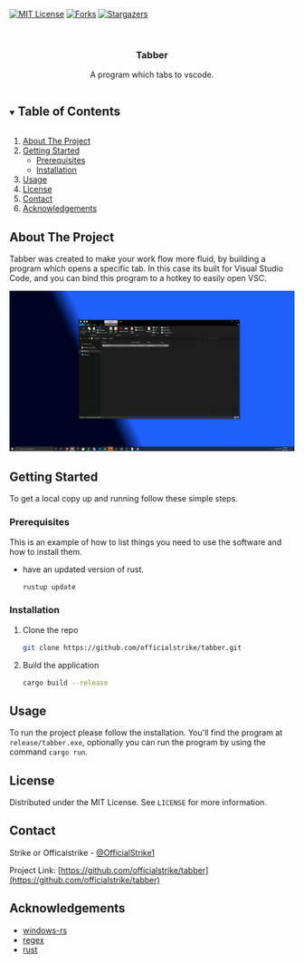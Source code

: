[![MIT License][license-shield]][license-url]
[![Forks][forks-shield]][forks-url]
[![Stargazers][stars-shield]][stars-url]
<!-- PROJECT LOGO -->
<br />
<p align="center">

  <h3 align="center">Tabber</h3>

  <p align="center">
    A program which tabs to vscode.
  </p>
</p>

<!-- TABLE OF CONTENTS -->
<details open="open">
  <summary><h2 style="display: inline-block">Table of Contents</h2></summary>
  <ol>
    <li>
      <a href="#about-the-project">About The Project</a>
    </li>
    <li>
      <a href="#getting-started">Getting Started</a>
      <ul>
        <li><a href="#prerequisites">Prerequisites</a></li>
        <li><a href="#installation">Installation</a></li>
      </ul>
    </li>
    <li><a href="#usage">Usage</a></li>
    <li><a href="#license">License</a></li>
    <li><a href="#contact">Contact</a></li>
    <li><a href="#acknowledgements">Acknowledgements</a></li>
  </ol>
</details>

<!-- ABOUT THE PROJECT -->

## About The Project
Tabber was created to make your work flow more fluid, by building a program which opens a specific tab. In this case its built for Visual Studio Code, and you can bind this program to a hotkey to easily open VSC.

![Product Name Screen Shot][product-screenshot]

<!-- GETTING STARTED -->

## Getting Started

To get a local copy up and running follow these simple steps.

### Prerequisites

This is an example of how to list things you need to use the software and how to install them.

-   have an updated version of rust.
    ```sh
    rustup update
    ```

### Installation

1. Clone the repo
    ```sh
    git clone https://github.com/officialstrike/tabber.git
    ```
2. Build the application
    ```sh
    cargo build --release
    ```

<!-- USAGE EXAMPLES -->
## Usage

To run the project please follow the installation. You'll find the program at `release/tabber.exe`, optionally you can run the program by using the command `cargo run`.

## License

Distributed under the MIT License. See `LICENSE` for more information.

<!-- CONTACT -->

## Contact

Strike or Officalstrike - [@OfficialStrike1](https://twitter.com/OfficialStrike1)

Project Link: [https://github.com/officialstrike/tabber](https://github.com/officialstrike/tabber)

<!-- ACKNOWLEDGEMENTS -->

## Acknowledgements

-   [windows-rs](https://github.com/microsoft/windows-rs)
-   [regex](https://github.com/rust-lang/regex)
-   [rust](https://github.com/rust-lang/rust)

[license-shield]: https://img.shields.io/github/license/Officialstrike/tabber.svg?style=for-the-badge
[license-url]: https://github.com/Officialstrike/tabber/blob/main/LICENSE
[forks-shield]: https://img.shields.io/github/forks/Officialstrike/tabber.svg?style=for-the-badge
[forks-url]: https://github.com/Officialstrike/tabber/network/members
[stars-shield]: https://img.shields.io/github/stars/Officialstrike/tabber.svg?style=for-the-badge
[stars-url]: https://github.com/Officialstrike/tabber/stargazers
[product-screenshot]: demo.gif